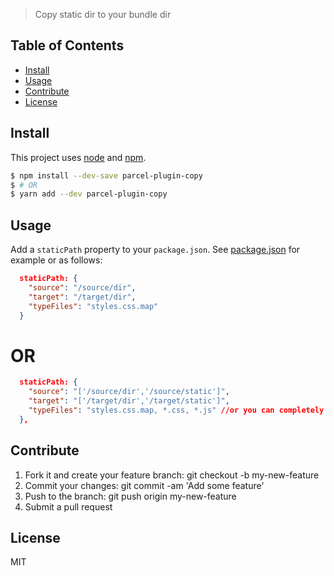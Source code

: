 > Copy static dir to your bundle dir

## Table of Contents

- [Install](#install)
- [Usage](#usage)
- [Contribute](#contribute)
- [License](#License)

## Install

This project uses [node](https://nodejs.org) and [npm](https://www.npmjs.com).

```sh
$ npm install --dev-save parcel-plugin-copy
$ # OR
$ yarn add --dev parcel-plugin-copy
```

## Usage

Add a `staticPath` property to your `package.json`. See [package.json](package.json) for example or as follows:

```json
  staticPath: {
    "source": "/source/dir",
    "target": "/target/dir",
    "typeFiles": "styles.css.map"
  }
```

# OR

```json
  staticPath: {
    "source": "['/source/dir','/source/static']",
    "target": "['/target/dir','/target/static']",
    "typeFiles": "styles.css.map, *.css, *.js" //or you can completely remove the parameter (typeFiles), then all files from the specified directories will be transferred
  },
```

## Contribute

1. Fork it and create your feature branch: git checkout -b my-new-feature
2. Commit your changes: git commit -am 'Add some feature'
3. Push to the branch: git push origin my-new-feature
4. Submit a pull request

## License

MIT
